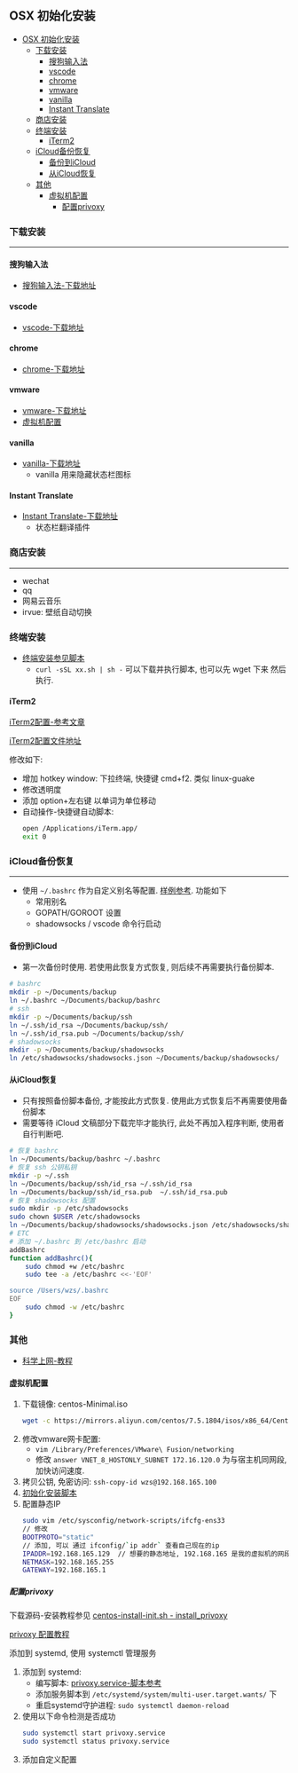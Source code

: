 ## OSX 初始化安装
<!-- TOC -->

- [OSX 初始化安装](#osx-初始化安装)
    - [下载安装](#下载安装)
        - [搜狗输入法](#搜狗输入法)
        - [vscode](#vscode)
        - [chrome](#chrome)
        - [vmware](#vmware)
        - [vanilla](#vanilla)
        - [Instant Translate](#instant-translate)
    - [商店安装](#商店安装)
    - [终端安装](#终端安装)
        - [iTerm2](#iterm2)
    - [iCloud备份恢复](#icloud备份恢复)
        - [备份到iCloud](#备份到icloud)
        - [从iCloud恢复](#从icloud恢复)
    - [其他](#其他)
        - [虚拟机配置](#虚拟机配置)
            - [配置privoxy](#配置privoxy)

<!-- /TOC -->
### 下载安装
----
#### 搜狗输入法
- [搜狗输入法-下载地址](https://pinyin.sogou.com/mac/)
#### vscode
- [vscode-下载地址](https://code.visualstudio.com/)
#### chrome
- [chrome-下载地址](https://www.google.com/chrome/)
#### vmware
- [vmware-下载地址](https://www.vmware.com/go/getfusion)
- [虚拟机配置](#虚拟机配置)

#### vanilla
- [vanilla-下载地址](https://matthewpalmer.net/vanilla/)
    - vanilla 用来隐藏状态栏图标
#### Instant Translate
- [Instant Translate-下载地址](http://xclient.info/s/instant-translate.html?t=74822879aecdaf236a2c9ddc58f7a7dcc36d5758)
    - 状态栏翻译插件

### 商店安装
---
- wechat
- qq
- 网易云音乐
- irvue: 壁纸自动切换

### 终端安装
- [终端安装参见脚本](./install-init.sh)
    - `curl -sSL xx.sh | sh -` 可以下载并执行脚本, 也可以先 wget 下来 然后执行.

#### iTerm2
[iTerm2配置-参考文章](:http://huang-jerryc.com/2016/08/11/%E6%89%93%E9%80%A0%E9%AB%98%E6%95%88%E4%B8%AA%E6%80%A7Terminal%EF%BC%88%E4%B8%80%EF%BC%89%E4%B9%8B%20iTerm/)

[iTerm2配置文件地址](./iterm2.json)

修改如下: 
- 增加 hotkey window: 下拉终端, 快捷键 cmd+f2. 类似 linux-guake
- 修改透明度
- 添加 option+左右键 以单词为单位移动
- 自动操作-快捷键自动脚本:
    ```Bash
    open /Applications/iTerm.app/
    exit 0
    ```
### iCloud备份恢复
---
- 使用 `~/.bashrc` 作为自定义别名等配置. [样例参考](./bashrc). 功能如下
    - 常用别名
    - GOPATH/GOROOT 设置
    - shadowsocks / vscode 命令行启动

#### 备份到iCloud
- 第一次备份时使用. 若使用此恢复方式恢复, 则后续不再需要执行备份脚本.
```Bash
# bashrc
mkdir -p ~/Documents/backup
ln ~/.bashrc ~/Documents/backup/bashrc
# ssh
mkdir -p ~/Documents/backup/ssh
ln ~/.ssh/id_rsa ~/Documents/backup/ssh/
ln ~/.ssh/id_rsa.pub ~/Documents/backup/ssh/
# shadowsocks
mkdir -p ~/Documents/backup/shadowsocks
ln /etc/shadowsocks/shadowsocks.json ~/Documents/backup/shadowsocks/
```
#### 从iCloud恢复
- 只有按照备份脚本备份, 才能按此方式恢复. 使用此方式恢复后不再需要使用备份脚本
- 需要等待 iCloud 文稿部分下载完毕才能执行, 此处不再加入程序判断, 使用者自行判断吧.
```Bash
# 恢复 bashrc
ln ~/Documents/backup/bashrc ~/.bashrc
# 恢复 ssh 公钥私钥
mkdir -p ~/.ssh
ln ~/Documents/backup/ssh/id_rsa ~/.ssh/id_rsa
ln ~/Documents/backup/ssh/id_rsa.pub  ~/.ssh/id_rsa.pub
# 恢复 shadowsocks 配置
sudo mkdir -p /etc/shadowsocks
sudo chown $USER /etc/shadowsocks
ln ~/Documents/backup/shadowsocks/shadowsocks.json /etc/shadowsocks/shadowsocks.json
# ETC
# 添加 ~/.bashrc 到 /etc/bashrc 启动
addBashrc
function addBashrc(){
    sudo chmod +w /etc/bashrc
    sudo tee -a /etc/bashrc <<-'EOF'

source /Users/wzs/.bashrc
EOF
    sudo chmod -w /etc/bashrc
}
```

### 其他
- [科学上网-教程](/collect/aweone/soft/shadowsocks.md)
#### 虚拟机配置
1. 下载镜像: centos-Minimal.iso
    ```Bash
    wget -c https://mirrors.aliyun.com/centos/7.5.1804/isos/x86_64/CentOS-7-x86_64-Minimal-1804.iso
    ```
2. 修改vmware网卡配置:
    - `vim /Library/Preferences/VMware\ Fusion/networking`
    - 修改 `answer VNET_8_HOSTONLY_SUBNET 172.16.120.0` 为与宿主机同网段, 加快访问速度.
3. 拷贝公钥, 免密访问: `ssh-copy-id wzs@192.168.165.100`
4. [初始化安装脚本](./centos-install-init.sh)
5. 配置静态IP
    ```Bash
    sudo vim /etc/sysconfig/network-scripts/ifcfg-ens33
    // 修改
    BOOTPROTO="static"
    // 添加, 可以 通过 ifconfig/`ip addr` 查看自己现在的ip
    IPADDR=192.168.165.129  // 想要的静态地址, 192.168.165 是我的虚拟机的网段, 根据自身要求修改.
    NETMASK=192.168.165.255
    GATEWAY=192.168.165.1
    ```
##### 配置privoxy
下载源码-安装教程参见 [centos-install-init.sh - install_privoxy](./centos-install-init.sh)

[privoxy 配置教程](/collect/aweone/soft/shadowsocks.md#搭建HTTP代理服务)

添加到 systemd, 使用 systemctl 管理服务
1. 添加到 systemd:
    - 编写脚本: [privoxy.service-脚本参考](./privoxy.service)
    - 添加服务脚本到 `/etc/systemd/system/multi-user.target.wants/` 下
    - 重启systemd守护进程: `sudo systemctl daemon-reload`
2. 使用以下命令检测是否成功
    ```Bash
    sudo systemctl start privoxy.service
    sudo systemctl status privoxy.service
    ```
3. 添加自定义配置
